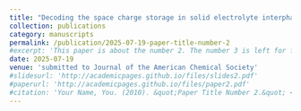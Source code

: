 ```yaml
---
title: "Decoding the space charge storage in solid electrolyte interphase via operando magnetometry"
collection: publications
category: manuscripts
permalink: /publication/2025-07-19-paper-title-number-2
#excerpt: 'This paper is about the number 2. The number 3 is left for future work.'
date: 2025-07-19
venue: 'submitted to Journal of the American Chemical Society'
#slidesurl: 'http://academicpages.github.io/files/slides2.pdf'
#paperurl: 'http://academicpages.github.io/files/paper2.pdf'
#citation: 'Your Name, You. (2010). &quot;Paper Title Number 2.&quot; <i>Journal 1</i>. 1(2).'
---
```


